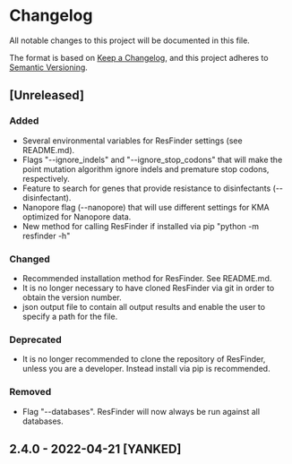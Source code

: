 # Changelog
All notable changes to this project will be documented in this file.

The format is based on [Keep a Changelog](https://keepachangelog.com/en/1.0.0/),
and this project adheres to [Semantic Versioning](https://semver.org/spec/v2.0.0.html).

## [Unreleased]

### Added
- Several environmental variables for ResFinder settings (see README.md).
- Flags "--ignore_indels" and "--ignore_stop_codons" that will make the point mutation algorithm ignore indels and premature stop codons, respectively.
- Feature to search for genes that provide resistance to disinfectants (--disinfectant).
- Nanopore flag (--nanopore) that will use different settings for KMA optimized for Nanopore data.
- New method for calling ResFinder if installed via pip "python -m resfinder -h"

### Changed
- Recommended installation method for ResFinder. See README.md.
- It is no longer necessary to have cloned ResFinder via git in order to obtain the version number.
- json output file to contain all output results and enable the user to specify a path for the file.

### Deprecated
- It is no longer recommended to clone the repository of ResFinder, unless you are a developer. Instead install via pip is recommended.

### Removed
- Flag "--databases". ResFinder will now always be run against all databases.

## 2.4.0 - 2022-04-21 [YANKED]
